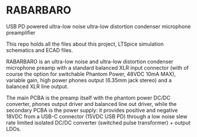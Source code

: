 # RABARBARO
USB PD powered ultra-low noise ultra-low distortion condenser microphone preamplifier

This repo holds all the files about this project, LTSpice simulation schematics and ECAD files.

RABARBARO is an ultra-low noise and ultra-low distortion condenser microphone preamp with a standard balanced XLR input connector (with of course the option for switchable Phantom Power, 48VDC 10mA MAX), variable gain, high power phones output (6.35mm jack stereo) and a balanced XLR line output.

The main PCBA is the preamp itself with the phantom power DC/DC converter, phones output driver and balanced line out driver, while the secondary PCBA is the power supply: it provides positive and negative 18VDC from a USB-C connector (15VDC USB PD) through a low noise slew rate limited isolated DC/DC converter (switched pulse transformer) + output LDOs.
